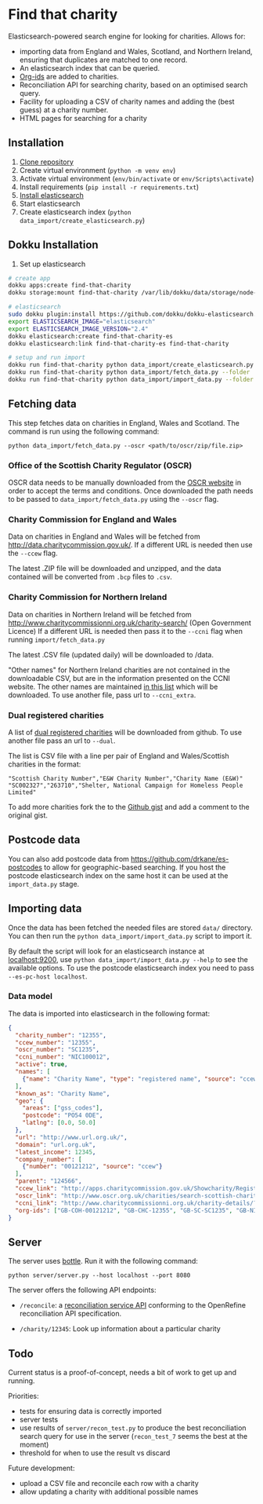 Find that charity
=================

Elasticsearch-powered search engine for looking for charities. Allows for:

- importing data from England and Wales, Scotland, and Northern Ireland, ensuring that duplicates
  are matched to one record.
- An elasticsearch index that can be queried.
- [Org-ids](http://org-id.guide/about) are added to charities.
- Reconciliation API for searching charity, based on an optimised search query.
- Facility for uploading a CSV of charity names and adding the (best guess) at a
  charity number.
- HTML pages for searching for a charity

Installation
------------

1. [Clone repository](https://github.com/TechforgoodCAST/find-that-charity)
2. Create virtual environment (`python -m venv env`)
3. Activate virtual environment (`env/bin/activate` or `env/Scripts\activate`)
4. Install requirements (`pip install -r requirements.txt`)
5. [Install elasticsearch](https://www.elastic.co/guide/en/elasticsearch/reference/current/_installation.html)
6. Start elasticsearch
7. Create elasticsearch index (`python data_import/create_elasticsearch.py`)


Dokku Installation
------------------

1. Set up elasticsearch

```bash
# create app
dokku apps:create find-that-charity
dokku storage:mount find-that-charity /var/lib/dokku/data/storage/node-js-app:/data

# elasticsearch
sudo dokku plugin:install https://github.com/dokku/dokku-elasticsearch.git elasticsearch
export ELASTICSEARCH_IMAGE="elasticsearch"
export ELASTICSEARCH_IMAGE_VERSION="2.4"
dokku elasticsearch:create find-that-charity-es
dokku elasticsearch:link find-that-charity-es find-that-charity

# setup and run import
dokku run find-that-charity python data_import/create_elasticsearch.py
dokku run find-that-charity python data_import/fetch_data.py --folder '/data'
dokku run find-that-charity python data_import/import_data.py --folder '/data'
```

Fetching data
-------------

This step fetches data on charities in England, Wales and Scotland. The command
is run using the following command:

`python data_import/fetch_data.py --oscr <path/to/oscr/zip/file.zip>`

### Office of the Scottish Charity Regulator (OSCR)

OSCR data needs to be manually downloaded from the [OSCR website](http://www.oscr.org.uk/charities/search-scottish-charity-register/charity-register-download)
in order to accept the terms and conditions. Once downloaded the path needs to
be passed to `data_import/fetch_data.py` using the `--oscr` flag.

### Charity Commission for England and Wales

Data on charities in England and Wales will be fetched from <http://data.charitycommission.gov.uk/>.
If a different URL is needed then use the `--ccew` flag.

The latest .ZIP file will be downloaded and unzipped, and the data contained
will be converted from `.bcp` files to `.csv`.

### Charity Commission for Northern Ireland

Data on charities in Northern Ireland will be fetched from <http://www.charitycommissionni.org.uk/charity-search/> (Open Government Licence)
If a different URL is needed then pass it to the `--ccni` flag when running `import/fetch_data.py`

The latest .CSV file (updated daily) will be downloaded to /data.

"Other names" for Northern Ireland charities are not contained in the downloadable CSV, but are in the information presented on the CCNI website. The other names are maintained [in this list](https://gist.github.com/BobHarper1/2687545c562b47bc755aef2e9e0de537) which will be downloaded. To use another file, pass url to `--ccni_extra`.

### Dual registered charities

A list of [dual registered charities](https://gist.github.com/drkane/22d62e07346084fafdcc7d9f5e1cd661/raw/bec666d1bc5c6efb8503a90f76ac0c6236ebc183/dual-registered-uk-charities.csv)
will be downloaded from github. To use another file pass an url to `--dual`.

The list is CSV file with a line per pair of England and Wales/Scottish charities
in the format:

```csv
"Scottish Charity Number","E&W Charity Number","Charity Name (E&W)"
"SC002327","263710","Shelter, National Campaign for Homeless People Limited"
```

To add more charities fork the to the [Github gist](https://gist.github.com/drkane/22d62e07346084fafdcc7d9f5e1cd661)
and add a comment to the original gist.

Postcode data
-------------

You can also add postcode data from <https://github.com/drkane/es-postcodes> to
allow for geographic-based searching. If you host the postcode elasticsearch
index on the same host it can be used at the `import_data.py` stage.

Importing data
--------------

Once the data has been fetched the needed files are stored `data/` directory.
You can then run the `python data_import/import_data.py` script to import it.

By default the script will look for an elasticsearch instance at <localhost:9200>,
use `python data_import/import_data.py --help` to see the available options. To use the
postcode elasticsearch index you need to pass `--es-pc-host localhost`.

### Data model

The data is imported into elasticsearch in the following format:

```json
{
  "charity_number": "12355",
  "ccew_number": "12355",
  "oscr_number": "SC1235",
  "ccni_number": "NIC100012",
  "active": true,
  "names": [
    {"name": "Charity Name", "type": "registered name", "source": "ccew"}
  ],
  "known_as": "Charity Name",
  "geo": {
    "areas": ["gss_codes"],
    "postcode": "PO54 0DE",
    "latlng": [0.0, 50.0]
  },
  "url": "http://www.url.org.uk/",
  "domain": "url.org.uk",
  "latest_income": 12345,
  "company_number": [
    {"number": "00121212", "source": "ccew"}
  ],
  "parent": "124566",
  "ccew_link": "http://apps.charitycommission.gov.uk/Showcharity/RegisterOfCharities/SearchResultHandler.aspx?RegisteredCharityNumber=12355&SubsidiaryNumber=0",
  "oscr_link": "http://www.oscr.org.uk/charities/search-scottish-charity-register/charity-details?number=SC1235",
  "ccni_link": "http://www.charitycommissionni.org.uk/charity-details/?regid=100012&subid=0",
  "org-ids": ["GB-COH-00121212", "GB-CHC-12355", "GB-SC-SC1235", "GB-NIC-100012"]
}
```

Server
------

The server uses [bottle](http://bottlepy.org/docs/dev/). Run it with the
following command:

`python server/server.py --host localhost --port 8080`

The server offers the following API endpoints:

- `/reconcile`: a [reconciliation service API](https://github.com/OpenRefine/OpenRefine/wiki/Reconciliation-Service-API)
  conforming to the OpenRefine reconciliation API specification.

- `/charity/12345`: Look up information about a particular charity

Todo
----

Current status is a proof-of-concept, needs a bit of work to get up and running.

Priorities:

- tests for ensuring data is correctly imported
- server tests
- use results of `server/recon_test.py` to produce the best reconciliation
  search query for use in the server (`recon_test_7` seems the best at the moment)
- threshold for when to use the result vs discard

Future development:

- upload a CSV file and reconcile each row with a charity
- allow updating a charity with additional possible names
